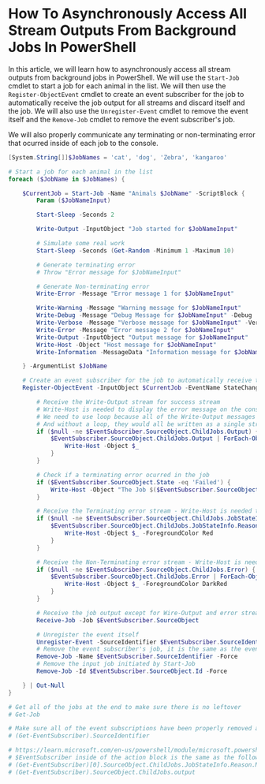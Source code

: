 # How To Asynchronously Access All Stream Outputs From Background Jobs In PowerShell

In this article, we will learn how to asynchronously access all stream outputs from background jobs in PowerShell. We will use the `Start-Job` cmdlet to start a job for each animal in the list. We will then use the `Register-ObjectEvent` cmdlet to create an event subscriber for the job to automatically receive the job output for all streams and discard itself and the job. We will also use the `Unregister-Event` cmdlet to remove the event itself and the `Remove-Job` cmdlet to remove the event subscriber's job.

We will also properly communicate any terminating or non-terminating error that ocurred inside of each job to the console.

```powershell
[System.String[]]$JobNames = 'cat', 'dog', 'Zebra', 'kangaroo'

# Start a job for each animal in the list
foreach ($JobName in $JobNames) {

    $CurrentJob = Start-Job -Name "Animals $JobName" -ScriptBlock {
        Param ($JobNameInput)

        Start-Sleep -Seconds 2

        Write-Output -InputObject "Job started for $JobNameInput"

        # Simulate some real work
        Start-Sleep -Seconds (Get-Random -Minimum 1 -Maximum 10)

        # Generate terminating error
        # Throw "Error message for $JobNameInput"

        # Generate Non-terminating error
        Write-Error -Message "Error message 1 for $JobNameInput"

        Write-Warning -Message "Warning message for $JobNameInput"
        Write-Debug -Message "Debug Message for $JobNameInput" -Debug
        Write-Verbose -Message "Verbose message for $JobNameInput" -Verbose
        Write-Error -Message "Error message 2 for $JobNameInput"
        Write-Output -InputObject "Output message for $JobNameInput"
        Write-Host -Object "Host message for $JobNameInput"
        Write-Information -MessageData "Information message for $JobNameInput"

    } -ArgumentList $JobName

    # Create an event subscriber for the job to automatically receive the job output for all streams and discard itself and the job
    Register-ObjectEvent -InputObject $CurrentJob -EventName StateChanged -Action {

        # Receive the Write-Output stream for success stream
        # Write-Host is needed to display the error message on the console
        # We need to use loop because all of the Write-Output messages are stored in the ChildJobs.Output property
        # And without a loop, they would all be written as a single string on in one line
        if ($null -ne $EventSubscriber.SourceObject.ChildJobs.Output) {
            $EventSubscriber.SourceObject.ChildJobs.Output | ForEach-Object -Process {
                Write-Host -Object $_
            }
        }

        # Check if a terminating error ocurred in the job
        if ($EventSubscriber.SourceObject.State -eq 'Failed') {
            Write-Host -Object "The Job $($EventSubscriber.SourceObject.Name) Failed" -ForegroundColor Red
        }

        # Receive the Terminating error stream - Write-Host is needed to display the error message on the console
        if ($null -ne $EventSubscriber.SourceObject.ChildJobs.JobStateInfo.Reason.Message) {
            $EventSubscriber.SourceObject.ChildJobs.JobStateInfo.Reason.Message | ForEach-Object -Process {
                Write-Host -Object $_ -ForegroundColor Red
            }
        }

        # Receive the Non-Terminating error stream - Write-Host is needed to display the error message on the console
        if ($null -ne $EventSubscriber.SourceObject.ChildJobs.Error) {
            $EventSubscriber.SourceObject.ChildJobs.Error | ForEach-Object -Process {
                Write-Host -Object $_ -ForegroundColor DarkRed
            }
        }

        # Receive the job output except for Wire-Output and error stream
        Receive-Job -Job $EventSubscriber.SourceObject

        # Unregister the event itself
        Unregister-Event -SourceIdentifier $EventSubscriber.SourceIdentifier -Force
        # Remove the event subscriber's job, it is the same as the event subscriber's SourceIdentifier
        Remove-Job -Name $EventSubscriber.SourceIdentifier -Force
        # Remove the input job initiated by Start-Job
        Remove-Job -Id $EventSubscriber.SourceObject.Id -Force

    } | Out-Null
}

# Get all of the jobs at the end to make sure there is no leftover
# Get-Job

# Make sure all of the event subscriptions have been properly removed at the end
# (Get-EventSubscriber).SourceIdentifier

# https://learn.microsoft.com/en-us/powershell/module/microsoft.powershell.core/about/about_automatic_variables#eventsubscriber
# $EventSubscriber inside of the action block is the same as the following objects
# (Get-EventSubscriber)[0].SourceObject.ChildJobs.JobStateInfo.Reason.Message
# (Get-EventSubscriber).SourceObject.ChildJobs.output
```
